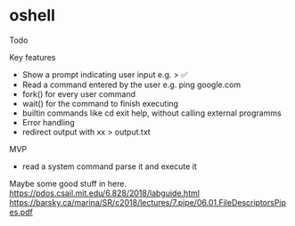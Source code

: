 # oshell
Todo

Key features

- Show a prompt indicating user input e.g. > ✅
- Read a command entered by the user e.g. ping google.com 
- fork() for every user command
- wait() for the command to finish executing
- builtin commands like cd exit help, without calling external programms
- Error handling
- redirect output with xx > output.txt


MVP
- read a system command parse it and execute it

Maybe some good stuff in here.  
https://pdos.csail.mit.edu/6.828/2018/labguide.html  
https://barsky.ca/marina/SR/c2018/lectures/7.pipe/06.01.FileDescriptorsPipes.pdf  
